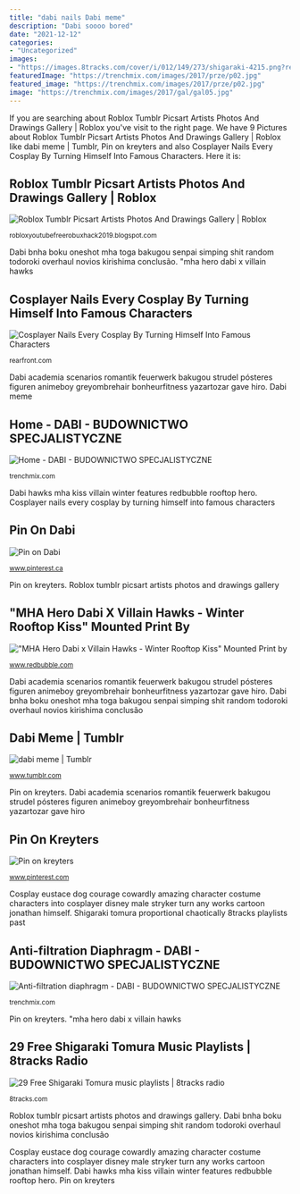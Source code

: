 ```yaml
---
title: "dabi nails Dabi meme"
description: "Dabi soooo bored"
date: "2021-12-12"
categories:
- "Uncategorized"
images:
- "https://images.8tracks.com/cover/i/012/149/273/shigaraki-4215.png?rect=70,0,400,400&amp;q=98&amp;fm=jpg&amp;fit=max&amp;w=320&amp;h=320"
featuredImage: "https://trenchmix.com/images/2017/prze/p02.jpg"
featured_image: "https://trenchmix.com/images/2017/prze/p02.jpg"
image: "https://trenchmix.com/images/2017/gal/gal05.jpg"
---
```


If you are searching about Roblox Tumblr Picsart Artists Photos And Drawings Gallery | Roblox you've visit to the right page. We have 9 Pictures about Roblox Tumblr Picsart Artists Photos And Drawings Gallery | Roblox like dabi meme | Tumblr, Pin on kreyters and also Cosplayer Nails Every Cosplay By Turning Himself Into Famous Characters. Here it is:

## Roblox Tumblr Picsart Artists Photos And Drawings Gallery | Roblox

![Roblox Tumblr Picsart Artists Photos And Drawings Gallery | Roblox](https://i.pinimg.com/originals/c3/4c/26/c34c266ab89b0770fb53fe9a81d3c715.jpg "Roblox tumblr picsart artists photos and drawings gallery")

<small>robloxyoutubefreerobuxhack2019.blogspot.com</small>

Dabi bnha boku oneshot mha toga bakugou senpai simping shit random todoroki overhaul novios kirishima conclusão. &quot;mha hero dabi x villain hawks

## Cosplayer Nails Every Cosplay By Turning Himself Into Famous Characters

![Cosplayer Nails Every Cosplay By Turning Himself Into Famous Characters](https://www.rearfront.com/wp-content/uploads/2018/04/eustace.jpg "Dabi academia scenarios romantik feuerwerk bakugou strudel pósteres figuren animeboy greyombrehair bonheurfitness yazartozar gave hiro")

<small>rearfront.com</small>

Dabi academia scenarios romantik feuerwerk bakugou strudel pósteres figuren animeboy greyombrehair bonheurfitness yazartozar gave hiro. Dabi meme

## Home - DABI - BUDOWNICTWO SPECJALISTYCZNE

![Home - DABI - BUDOWNICTWO SPECJALISTYCZNE](https://trenchmix.com/images/2017/gal/gal05.jpg "Dabi hawks mha kiss villain winter features redbubble rooftop hero")

<small>trenchmix.com</small>

Dabi hawks mha kiss villain winter features redbubble rooftop hero. Cosplayer nails every cosplay by turning himself into famous characters

## Pin On Dabi

![Pin on Dabi](https://i.pinimg.com/originals/ec/cb/cb/eccbcbc0bd6b68356dc0b4239ee428a5.jpg "Pin on dabi")

<small>www.pinterest.ca</small>

Pin on kreyters. Roblox tumblr picsart artists photos and drawings gallery

## &quot;MHA Hero Dabi X Villain Hawks - Winter Rooftop Kiss&quot; Mounted Print By

![&quot;MHA Hero Dabi x Villain Hawks - Winter Rooftop Kiss&quot; Mounted Print by](https://ih1.redbubble.net/image.2189884200.9620/flat,750x,075,f-pad,750x1000,f8f8f8.jpg "Ric dabi")

<small>www.redbubble.com</small>

Dabi academia scenarios romantik feuerwerk bakugou strudel pósteres figuren animeboy greyombrehair bonheurfitness yazartozar gave hiro. Dabi bnha boku oneshot mha toga bakugou senpai simping shit random todoroki overhaul novios kirishima conclusão

## Dabi Meme | Tumblr

![dabi meme | Tumblr](https://64.media.tumblr.com/4057725b2a716fb148929bae9f8548ac/36993c8b8f0958ae-60/s400x600/e33034d3c07067ca6a9be6ab4df9265d31c89b0a.jpg "Pin on dabi")

<small>www.tumblr.com</small>

Pin on kreyters. Dabi academia scenarios romantik feuerwerk bakugou strudel pósteres figuren animeboy greyombrehair bonheurfitness yazartozar gave hiro

## Pin On Kreyters

![Pin on kreyters](https://i.pinimg.com/originals/24/68/75/246875e6587a91a423d92cb9aed78b34.jpg "Roblox tumblr picsart artists photos and drawings gallery")

<small>www.pinterest.com</small>

Cosplay eustace dog courage cowardly amazing character costume characters into cosplayer disney male stryker turn any works cartoon jonathan himself. Shigaraki tomura proportional chaotically 8tracks playlists past

## Anti-filtration Diaphragm - DABI - BUDOWNICTWO SPECJALISTYCZNE

![Anti-filtration diaphragm - DABI - BUDOWNICTWO SPECJALISTYCZNE](https://trenchmix.com/images/2017/prze/p02.jpg "Ric dabi")

<small>trenchmix.com</small>

Pin on kreyters. &quot;mha hero dabi x villain hawks

## 29 Free Shigaraki Tomura Music Playlists | 8tracks Radio

![29 Free Shigaraki Tomura music playlists | 8tracks radio](https://images.8tracks.com/cover/i/012/149/273/shigaraki-4215.png?rect=70,0,400,400&amp;q=98&amp;fm=jpg&amp;fit=max&amp;w=320&amp;h=320 "Shigaraki tomura proportional chaotically 8tracks playlists past")

<small>8tracks.com</small>

Roblox tumblr picsart artists photos and drawings gallery. Dabi bnha boku oneshot mha toga bakugou senpai simping shit random todoroki overhaul novios kirishima conclusão

Cosplay eustace dog courage cowardly amazing character costume characters into cosplayer disney male stryker turn any works cartoon jonathan himself. Dabi hawks mha kiss villain winter features redbubble rooftop hero. Pin on kreyters
